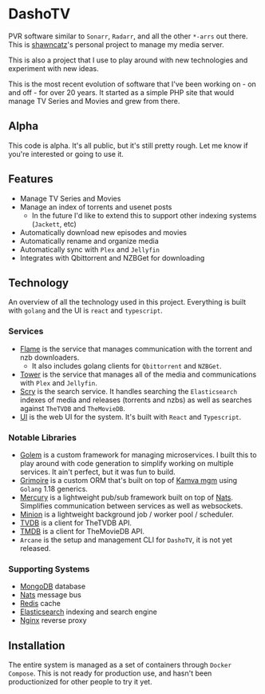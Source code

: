 # DashoTV

PVR software similar to `Sonarr`, `Radarr`, and all the other `*-arrs` out there. This is
[shawncatz](https://github.com/shawncatz)'s personal project to manage my media server.

This is also a project that I use to play around with new technologies and experiment with new ideas.

This is the most recent evolution of software that I've been working on - on and off - for over 20 years. It
started as a simple PHP site that would manage TV Series and Movies and grew from there.

## Alpha

This code is alpha. It's all public, but it's still pretty rough. Let me know if you're interested or going to use it.

## Features

- Manage TV Series and Movies
- Manage an index of torrents and usenet posts
  - In the future I'd like to extend this to support other indexing systems (`Jackett`, etc)
- Automatically download new episodes and movies
- Automatically rename and organize media
- Automatically sync with `Plex` and `Jellyfin`
- Integrates with Qbittorrent and NZBGet for downloading

## Technology

An overview of all the technology used in this project. Everything is built with `golang` and the UI is `react` and `typescript`.

### Services

- [Flame](https://github.com/dashotv/flame) is the service that manages communication with the torrent and nzb
  downloaders.
  - It also includes golang clients for `Qbittorrent` and `NZBGet`.
- [Tower](https://github.com/dashotv/tower) is the service that manages all of the media and communications with
  `Plex` and `Jellyfin`.
- [Scry](https://github.com/dashotv/scry) is the search service. It handles searching the `Elasticsearch` indexes of
  media and releases (torrents and nzbs) as well as searches against `TheTVDB` and `TheMovieDB`.
- [UI](https://github.com/dashotv/ui) is the web UI for the system. It's built with `React` and `Typescript`.

### Notable Libraries

- [Golem](https://github.com/dashotv/golem) is a custom framework for managing microservices. I built this to play
  around with code generation to simplify working on multiple services. It ain't perfect, but it was fun to build.
- [Grimoire](https://github.com/dashotv/grimoire) is a custom ORM that's built on top of
  [Kamva mgm](https://github.com/kamva/mgm) using `Golang` 1.18 generics.
- [Mercury](https://github.com/dashotv/mercury) is a lightweight pub/sub framework built on top of
  [Nats](https://github.com/nats-io). Simplifies communication between services as well as websockets.
- [Minion](https://github.com/dashotv/minion) is a lightweight background job / worker pool / scheduler.
- [TVDB](https://github.com/dashotv/tvdb) is a client for TheTVDB API.
- [TMDB](https://github.com/dashotv/tmdb) is a client for TheMovieDB API.
- `Arcane` is the setup and management CLI for `DashoTV`, it is not yet released.

### Supporting Systems

- [MongoDB](https://www.mongodb.com/) database
- [Nats](https://github.com/nats-io) message bus
- [Redis](https://redis.io/) cache
- [Elasticsearch](https://www.elastic.co/) indexing and search engine
- [Nginx](https://www.nginx.com/) reverse proxy

## Installation

The entire system is managed as a set of containers through `Docker Compose`. This is not ready for production use, and
hasn't been productionized for other people to try it yet.
